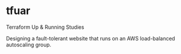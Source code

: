 # tfuar
Terraform Up &amp; Running Studies

Designing a fault-tolerant website that runs on an AWS load-balanced autoscaling group.
